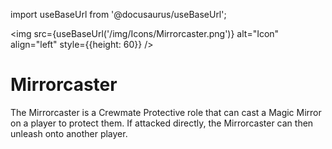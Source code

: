 import useBaseUrl from '@docusaurus/useBaseUrl';

<img src={useBaseUrl('/img/Icons/Mirrorcaster.png')} alt="Icon" align="left" style={{height: 60}} />
# Mirrorcaster

The Mirrorcaster is a Crewmate Protective role that can cast a Magic Mirror on a player to protect them. If attacked directly, the Mirrorcaster can then unleash onto another player.
